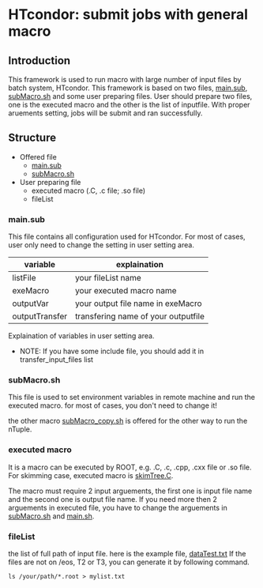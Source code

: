 # HTcondor: submit jobs with general macro
## Introduction
This framework is used to run macro with large number of input files by batch system, HTcondor. This framework is based on two files, [main.sub](../main.sub), [subMacro.sh](../subMacro.sh) and some user preparing files. User should prepare two files, one is the executed macro and the other is the list of inputfile. With proper aruements setting, jobs will be submit and ran successfully.
## Structure
* Offered file
    * [main.sub](../main.sub)
    * [subMacro.sh](../subMacro.sh)
* User preparing file
    * executed macro (.C, .c file; .so file)
    * fileList

### main.sub
This file contains all configuration used for HTcondor. For most of cases, user only need to change the setting in user setting area. 

| variable| explaination |
| -------- | -------- |
| listFile    | your fileList name  |
|exeMacro | your executed macro name|
|outputVar | your output file name in exeMacro|
|outputTransfer | transfering name of your outputfile |

Explaination of variables in user setting area.
* NOTE: If you have some include file, you should add it in transfer_input_files list

### subMacro.sh
This file is used to set environment variables in remote machine and run the executed macro.
for most of cases, you don't need to change it!

the other macro [subMacro_copy.sh](../subMacro_copy.sh) is offered for the other way to run the nTuple.
### executed macro
It is a macro can be executed by ROOT, e.g. .C, .c, .cpp, .cxx file or .so file. For skimming case, executed macro is [skimTree.C](../skimming.C).

The macro must require 2 input arguements, the first one is input file name and the second one is output file name.
If you need more then 2 arguements in executed file, you have to change the arguements in [subMacro.sh](../subMacro.sh) and [main.sh](../main.sh).
### fileList
the list of full path of input file.
here is the example file, [dataTest.txt](../dataTest.txt)
If the files are not on /eos, T2 or T3, you can generate it by following command.
```
ls /your/path/*.root > mylist.txt
```
